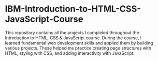 # IBM-Introduction-to-HTML-CSS-JavaScript-Course

This repository contains all the projects I completed throughout the Introduction to HTML, CSS & JavaScript course. During the course, I learned fundamental web development skills and applied them by building various projects. These helped me practice creating page structures with HTML, styling with CSS, and adding interactivity with JavaScript.

